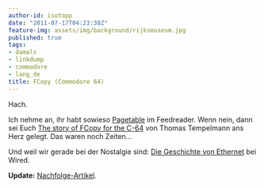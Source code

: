 ```yaml
---
author-id: isotopp
date: "2011-07-17T04:23:38Z"
feature-img: assets/img/background/rijksmuseum.jpg
published: true
tags:
- damals
- linkdump
- commodore
- lang_de
title: FCopy (Commodore 64)
---
```

Hach.

Ich nehme an, ihr habt sowieso 
[Pagetable](http://www.pagetable.com/) 
im Feedreader. Wenn nein, dann sei Euch 
[The story of FCopy for the C-64](http://www.pagetable.com/?p=647) 
von Thomas Tempelmann ans Herz gelegt. Das waren noch Zeiten...

Und weil wir gerade bei der Nostalgie sind: 
[Die Geschichte von Ethernet](http://www.wired.com/epicenter/2011/07/speed-matters/) bei Wired.

<b>Update:</b> [Nachfolge-Artikel](http://www.pagetable.com/?p=656).
